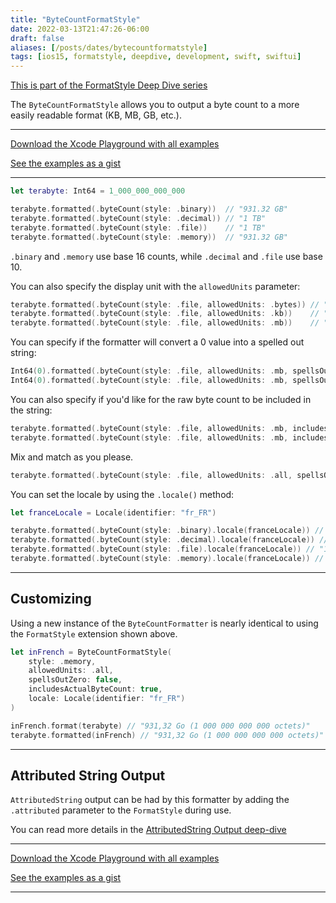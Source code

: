 ```yaml
---
title: "ByteCountFormatStyle"
date: 2022-03-13T21:47:26-06:00
draft: false
aliases: [/posts/dates/bytecountformatstyle]
tags: [ios15, formatstyle, deepdive, development, swift, swiftui]
---
```


[This is part of the FormatStyle Deep Dive series](/posts/formatstyle-deep-dive)

The `ByteCountFormatStyle` allows you to output a byte count to a more easily readable format (KB, MB, GB, etc.).

<hr>

[Download the Xcode Playground with all examples](https://github.com/brettohland/FormatStylesDeepDive/)

[See the examples as a gist](https://gist.github.com/brettohland/ac2fbd1446bc7bb64da491587b010e3c)

<hr>

```Swift
let terabyte: Int64 = 1_000_000_000_000

terabyte.formatted(.byteCount(style: .binary))  // "931.32 GB"
terabyte.formatted(.byteCount(style: .decimal)) // "1 TB"
terabyte.formatted(.byteCount(style: .file))    // "1 TB"
terabyte.formatted(.byteCount(style: .memory))  // "931.32 GB"
```

`.binary` and `.memory` use base 16 counts, while `.decimal` and `.file` use base 10.

You can also specify the display unit with the `allowedUnits` parameter:

```Swift
terabyte.formatted(.byteCount(style: .file, allowedUnits: .bytes)) // "1,000,000,000,000 bytes"
terabyte.formatted(.byteCount(style: .file, allowedUnits: .kb))    // "1,000,000,000 kB"
terabyte.formatted(.byteCount(style: .file, allowedUnits: .mb))    // "1,000,000 MB"
```

You can specify if the formatter will convert a 0 value into a spelled out string:

```Swift
Int64(0).formatted(.byteCount(style: .file, allowedUnits: .mb, spellsOutZero: true))   // "Zero bytes"
Int64(0).formatted(.byteCount(style: .file, allowedUnits: .mb, spellsOutZero: false))  // "0 MB"
```

You can also specify if you'd like for the raw byte count to be included in the string:

```Swift
terabyte.formatted(.byteCount(style: .file, allowedUnits: .mb, includesActualByteCount: true))  // "1,000,000 MB (1,000,000,000,000 bytes)"
terabyte.formatted(.byteCount(style: .file, allowedUnits: .mb, includesActualByteCount: false)) // "1,000,000 MB"
```

Mix and match as you please.

```Swift
terabyte.formatted(.byteCount(style: .file, allowedUnits: .all, spellsOutZero: true, includesActualByteCount: true)) // "1 TB (1,000,000,000,000 bytes)"
```

You can set the locale by using the `.locale()` method:

```Swift
let franceLocale = Locale(identifier: "fr_FR")

terabyte.formatted(.byteCount(style: .binary).locale(franceLocale)) // "931,32 Go"
terabyte.formatted(.byteCount(style: .decimal).locale(franceLocale)) // "1To"
terabyte.formatted(.byteCount(style: .file).locale(franceLocale)) // "1To"
terabyte.formatted(.byteCount(style: .memory).locale(franceLocale)) // "931,32 Go"
```

<hr>

## Customizing

Using a new instance of the `ByteCountFormatter` is nearly identical to using the `FormatStyle` extension shown above. 

```Swift
let inFrench = ByteCountFormatStyle(
    style: .memory,
    allowedUnits: .all,
    spellsOutZero: false,
    includesActualByteCount: true,
    locale: Locale(identifier: "fr_FR")
)

inFrench.format(terabyte) // "931,32 Go (1 000 000 000 000 octets)"
terabyte.formatted(inFrench) // "931,32 Go (1 000 000 000 000 octets)"
```

<hr>

## Attributed String Output

`AttributedString` output can be had by this formatter by adding the `.attributed` parameter to the `FormatStyle` during use.

You can read more details in the [AttributedString Output deep-dive](/posts/formatstyle/style-deep-dives/attributed-strings/)

<hr>

[Download the Xcode Playground with all examples](https://github.com/brettohland/FormatStylesDeepDive/)

[See the examples as a gist](https://gist.github.com/brettohland/ac2fbd1446bc7bb64da491587b010e3c)

<hr>